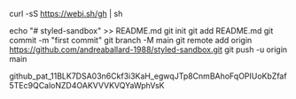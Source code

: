curl -sS https://webi.sh/gh | sh	

echo "# styled-sandbox" >> README.md
git init
git add README.md
git commit -m "first commit"
git branch -M main
git remote add origin https://github.com/andreaballard-1988/styled-sandbox.git
git push -u origin main




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